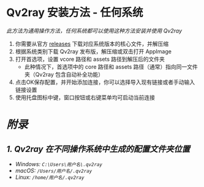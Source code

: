# Qv2ray 安装方法 - 任何系统

*此方法为通用操作方法，任何系统都可以使用这种方法安装并使用 Qv2ray*

1. 你需要从官方 [releases](https://github.com/v2ray/v2ray-core/releases/latest) 下载对应系统版本的核心文件，并解压缩
2. 根据系统类别下载 Qv2ray 发布版，解压缩或双击打开 AppImage
3. 打开首选项，设置 vcore 路径和 assets 路径到解压后的文件夹
   - 此种情况下，首选项中的 core 路径和 assets 路径（通常）指向同一文件夹（Qv2ray 包含自动补全功能）
4. 点击OK保存配置，并开始添加连接，你可以选择导入现有链接或者手动输入链接设置
5. 使用托盘图标中键，窗口按钮或右键菜单均可启动当前连接

# *附录*

## *1. Qv2ray 在不同操作系统中生成的配置文件夹位置*

- *Windows: `C:\Users\用户名\.qv2ray`*
- *macOS: `/Users/用户名/.qv2ray`*
- *Linux: `/home/用户名/.qv2ray`*